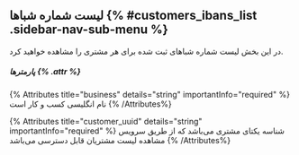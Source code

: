 ## لیست شماره شباها {% #customers_ibans_list  .sidebar-nav-sub-menu %}
در این بخش لیست شماره شباهای ثبت شده برای هر مشتری را مشاهده خواهید کرد.

##### پارمترها {% .attr %}

{% Attributes title="business" details="string" importantInfo="required" %}
نام انگلیسی کسب و کار است
{% /Attributes%}

{% Attributes title="customer_uuid" details="string" importantInfo="required" %}
شناسه یکتای مشتری می‌باشد که از طریق سرویس مشاهده لیست مشتریان قابل دسترسی می‌باشد
{% /Attributes%}
